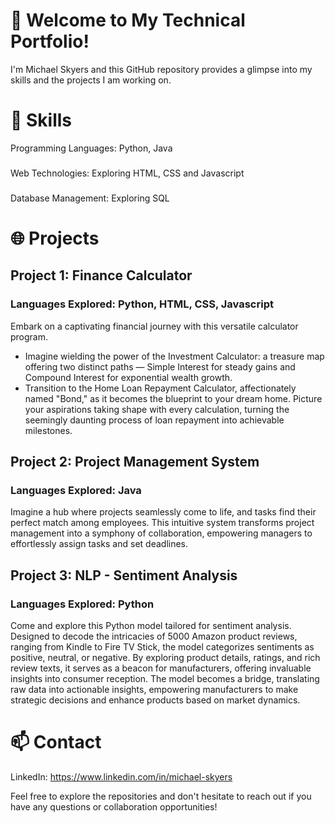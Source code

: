 # 🚀 Welcome to My Technical Portfolio!

I'm Michael Skyers and this GitHub repository provides a glimpse into my skills and the projects I am working on.

# 🔧 Skills
Programming Languages: Python, Java
###
Web Technologies: Exploring HTML, CSS and Javascript
###
Database Management: Exploring SQL

# 🌐 Projects
## Project 1: Finance Calculator
### Languages Explored: Python, HTML, CSS, Javascript
Embark on a captivating financial journey with this versatile calculator program. 
* Imagine wielding the power of the Investment Calculator: a treasure map offering two distinct paths — Simple Interest for steady gains and Compound Interest for exponential wealth growth.
* Transition to the Home Loan Repayment Calculator, affectionately named "Bond," as it becomes the blueprint to your dream home. Picture your aspirations taking shape with every calculation, turning the seemingly daunting process of loan repayment into achievable milestones.

## Project 2: Project Management System
### Languages Explored: Java
Imagine a hub where projects seamlessly come to life, and tasks find their perfect match among employees. This intuitive system transforms project management into a symphony of collaboration, empowering managers to effortlessly assign tasks and set deadlines. 

## Project 3: NLP - Sentiment Analysis
### Languages Explored: Python
Come and explore this Python model tailored for sentiment analysis. Designed to decode the intricacies of 5000 Amazon product reviews, ranging from Kindle to Fire TV Stick, the model categorizes sentiments as positive, neutral, or negative. By exploring product details, ratings, and rich review texts, it serves as a beacon for manufacturers, offering invaluable insights into consumer reception. The model becomes a bridge, translating raw data into actionable insights, empowering manufacturers to make strategic decisions and enhance products based on market dynamics.

# 📫 Contact
LinkedIn: https://www.linkedin.com/in/michael-skyers

Feel free to explore the repositories and don't hesitate to reach out if you have any questions or collaboration opportunities!
